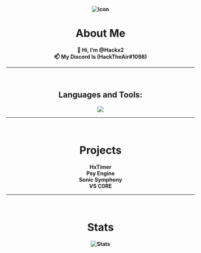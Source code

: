 <div align="center" style="font-weight: bold">

![Icon](https://avatars.githubusercontent.com/u/80620538?s=400&u=6b1ad2f1c6cd7947732f54c45b557182ffcfb599&v=4)

# About Me
👋 Hi, I’m @Hackx2<br/>
📫 My Discord Is (HackTheAir#1098)<br/>

<hr />
<br/>
  
## Languages and Tools:
<p>
  <img src='https://skillicons.dev/icons?i=haxe,typescript,javascript,vscode,python,lua'/>
</p>
  
<hr />
<br/>
  
# Projects
HxTimer<br/>
Psy Engine<br/>
Sonic Symphony<br/>
VS C0RE<br/>

<hr />
<br/>

# Stats
![Stats](https://github-readme-stats.vercel.app/api?username=Hackx2&show_icons=true&theme=radical&count_private=true)
</div>
<!---
Hackx2/Hackx2 is a ✨ special ✨ repository because its `README.md` (this file) appears on your GitHub profile.
You can click the Preview link to take a look at your changes.
--->


<!---yea hi all hehehhehehehehehhehehehehheheehehheh ehehehe
ayo
UwU
OwO

Funfact i am not gonna change this 

08/07/2022 Its still here
09/07/2022 Still here
04/08/2022 still here LOL
--->

